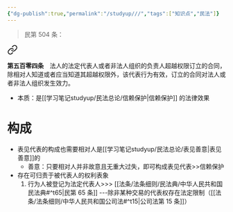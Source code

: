 ```yaml
---
{"dg-publish":true,"permalink":"/studyup///","tags":["知识点","民法"]}
---
```


>民第 504 条：
<div class="transclusion internal-embed is-loaded"><a class="markdown-embed-link" href="/////#t504" aria-label="Open link"><svg xmlns="http://www.w3.org/2000/svg" width="24" height="24" viewBox="0 0 24 24" fill="none" stroke="currentColor" stroke-width="2" stroke-linecap="round" stroke-linejoin="round" class="svg-icon lucide-link"><path d="M10 13a5 5 0 0 0 7.54.54l3-3a5 5 0 0 0-7.07-7.07l-1.72 1.71"></path><path d="M14 11a5 5 0 0 0-7.54-.54l-3 3a5 5 0 0 0 7.07 7.07l1.71-1.71"></path></svg></a><div class="markdown-embed">



**第五百零四条**　法人的法定代表人或者非法人组织的负责人超越权限订立的合同，除相对人知道或者应当知道其超越权限外，该代表行为有效，订立的合同对法人或者非法人组织发生效力。 

</div></div>

- 本质：是[[学习笔记studyup/民法总论/信赖保护\|信赖保护]] 的法律效果
# 构成
- 表见代表的构成也需要相对人是[[学习笔记studyup/民法总论/表见善意\|表见善意]]的
	- 善意：只要相对人并非故意且无重大过失，即可构成表见代表>>信赖保护
- 存在可归责于被代表人的权利表象
	1. 行为人被登记为法定代表人>>> [[法条/法条细则/民法典/中华人民共和国民法典#^t65\|民第 65 条]] ---除非某种交易的代表权存在法定限制（[[法条/法条细则/中华人民共和国公司法#^t15\|公司法第 15 条]]）
